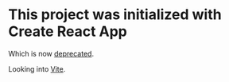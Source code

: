 # This project was initialized with Create React App

Which is now [deprecated](https://dev.to/ag2byte/create-react-app-is-officially-dead-h7o#:~:text=React%20developer%20team%20recently%20removed,react%2Dapp%20is%20finally%20gone.).

Looking into [Vite](https://vitejs.dev/).